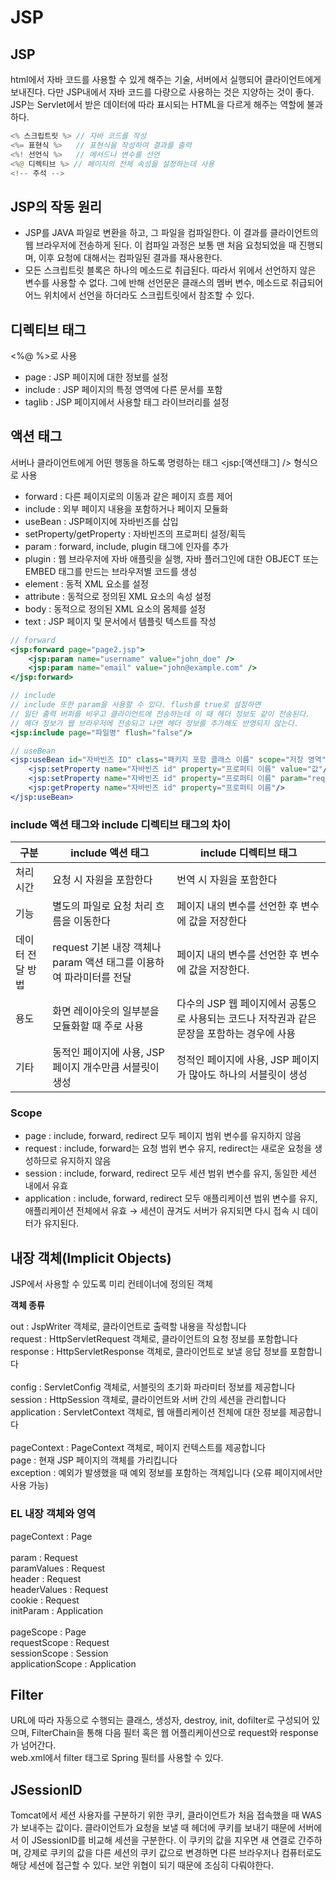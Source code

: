 # JSP

## JSP

html에서 자바 코드를 사용할 수 있게 해주는 기술, 서버에서 실행되어 클라이언트에게 보내진다. 다만 JSP내에서 자바 코드를 다량으로 사용하는 것은 지양하는 것이 좋다. JSP는 Servlet에서 받은 데이터에 따라 표시되는 HTML을 다르게 해주는 역할에 불과하다.

```java
<% 스크립트릿 %> // 자바 코드를 작성
<%= 표현식 %>   // 표현식을 작성하여 결과를 출력
<%! 선언식 %>   // 메서드나 변수를 선언
<%@ 디렉티브 %> // 페이지의 전체 속성을 설정하는데 사용
<!-- 주석 -->
```

## JSP의 작동 원리

- JSP를 JAVA 파일로 변환을 하고, 그 파일을 컴파일한다. 이 결과를 클라이언트의 웹 브라우저에 전송하게 된다. 이 컴파일 과정은 보통 맨 처음 요청되었을 때 진행되며, 이후 요청에 대해서는 컴파일된 결과를 재사용한다.
- 모든 스크립트릿 블록은 하나의 메소드로 취급된다. 따라서 위에서 선언하지 않은 변수를 사용할 수 없다. 그에 반해 선언문은 클래스의 멤버 변수, 메소드로 취급되어 어느 위치에서 선언을 하더라도 스크립트릿에서 참조할 수 있다.

## 디렉티브 태그

<%@ %>로 사용

- page : JSP 페이지에 대한 정보를 설정
- include : JSP 페이지의 특정 영역에 다른 문서를 포함
- taglib : JSP 페이지에서 사용할 태그 라이브러리를 설정

## 액션 태그

서버나 클라이언트에게 어떤 행동을 하도록 명령하는 태그 <jsp:[액션태그] /> 형식으로 사용

- forward : 다른 페이지로의 이동과 같은 페이지 흐름 제어
- include : 외부 페이지 내용을 포함하거나 페이지 모듈화
- useBean : JSP페이지에 자바빈즈를 삽입
- setProperty/getProperty : 자바빈즈의 프로퍼티 설정/획득
- param : forward, include, plugin 태그에 인자를 추가
- plugin : 웹 브라우저에 자바 애플릿을 실행, 자바 플러그인에 대한 OBJECT 또는 EMBED 태그를 만드는 브라우저별 코드를 생성
- element : 동적 XML 요소를 설정
- attribute : 동적으로 정의된 XML 요소의 속성 설정
- body : 동적으로 정의된 XML 요소의 몸체를 설정
- text : JSP 페이지 및 문서에서 템플릿 텍스트를 작성

```jsx
// forward
<jsp:forward page="page2.jsp">
    <jsp:param name="username" value="john_doe" />
    <jsp:param name="email" value="john@example.com" />
</jsp:forward>

// include
// include 또한 param을 사용할 수 있다. flush를 true로 설정하면
// 일단 출력 버퍼를 비우고 클라이언트에 전송하는데 이 때 헤더 정보도 같이 전송된다.
// 헤더 정보가 웹 브라우저에 전송되고 나면 헤더 정보를 추가해도 반영되지 않는다.
<jsp:include page="파일명" flush="false"/>

// useBean
<jsp:useBean id="자바빈즈 ID" class="패키지 포함 클래스 이름" scope="저장 영역">
	<jsp:setProperty name="자바빈즈 id" property="프로퍼티 이름" value="값"/>
	<jsp:setProperty name="자바빈즈 id" property="프로퍼티 이름" param="request의 파라미터 이름"/>
	<jsp:getProperty name="자바빈즈 id" property="프로퍼티 이름"/>
</jsp:useBean>
```

### include 액션 태그와 include 디렉티브 태그의 차이

| 구분 | include 액션 태그 | include 디렉티브 태그 |
| --- | --- | --- |
| 처리 시간 | 요청 시 자원을 포함한다 | 번역 시 자원을 포함한다 |
| 기능 | 별도의 파일로 요청 처리 흐름을 이동한다 | 페이지 내의 변수를 선언한 후 변수에 값을 저장한다 |
| 데이터 전달 방법 | request 기본 내장 객체나 param 액션 태그를 이용하여 파라미터를 전달 | 페이지 내의 변수를 선언한 후 변수에 값을 저장한다. |
| 용도 | 화면 레이아웃의 일부분을 모듈화할 때 주로 사용 | 다수의 JSP 웹 페이지에서 공통으로 사용되는 코드나 저작권과 같은 문장을 포함하는 경우에 사용 |
| 기타 | 동적인 페이지에 사용, JSP 페이지 개수만큼 서블릿이 생성 | 정적인 페이지에 사용, JSP 페이지가 많아도 하나의 서블릿이 생성 |

### Scope

- page : include, forward, redirect 모두 페이지 범위 변수를 유지하지 않음
- request : include, forward는 요청 범위 변수 유지, redirect는 새로운 요청을 생성하므로 유지하지 않음
- session : include, forward, redirect 모두 세션 범위 변수를 유지, 동일한 세션 내에서 유효
- application : include, forward, redirect 모두 애플리케이션 범위 변수를 유지, 애플리케이션 전체에서 유효 → 세션이 끊겨도 서버가 유지되면 다시 접속 시 데이터가 유지된다.

## 내장 객체(Implicit Objects)

JSP에서 사용할 수 있도록 미리 컨테이너에 정의된 객체

**객체 종류**

out         : JspWriter 객체로, 클라이언트로 출력할 내용을 작성합니다   
request     : HttpServletRequest 객체로, 클라이언트의 요청 정보를 포함합니다   
response    : HttpServletResponse 객체로, 클라이언트로 보낼 응답 정보를 포함합니다   
<br/>
config      : ServletConfig 객체로, 서블릿의 초기화 파라미터 정보를 제공합니다   
session     : HttpSession 객체로, 클라이언트와 서버 간의 세션을 관리합니다   
application : ServletContext 객체로, 웹 애플리케이션 전체에 대한 정보를 제공합니다   
<br/>
pageContext : PageContext 객체로, 페이지 컨텍스트를 제공합니다   
page        : 현재 JSP 페이지의 객체를 가리킵니다   
exception   : 예외가 발생했을 때 예외 정보를 포함하는 객체입니다 (오류 페이지에서만 사용 가능)   

### EL 내장 객체와 영역

pageContext      : Page   
<br/>
param            : Request   
paramValues      : Request   
header           : Request   
headerValues     : Request   
cookie           : Request   
initParam        : Application   
<br/>
pageScope        : Page   
requestScope     : Request   
sessionScope     : Session   
applicationScope : Application   

## Filter

URL에 따라 자동으로 수행되는 클래스, 생성자, destroy, init, dofilter로 구성되어 있으며, FilterChain을 통해 다음 필터 혹은 웹 어플리케이션으로 request와 response가 넘어간다.
<br/>
web.xml에서 filter 태그로 Spring 필터를 사용할 수 있다.

## JSessionID

Tomcat에서 세션 사용자를 구분하기 위한 쿠키, 클라이언트가 처음 접속했을 때 WAS가 보내주는 값이다. 클라이언트가 요청을 보낼 때 헤더에 쿠키를 보내기 때문에 서버에서 이 JSessionID를 비교해 세션을 구분한다. 이 쿠키의 값을 지우면 새 연결로 간주하며, 강제로 쿠키의 값을 다른 세션의 쿠키 값으로 변경하면 다른 브라우저나 컴퓨터로도 해당 세션에 접근할 수 있다. 보안 위협이 되기 때문에 조심히 다뤄야한다.